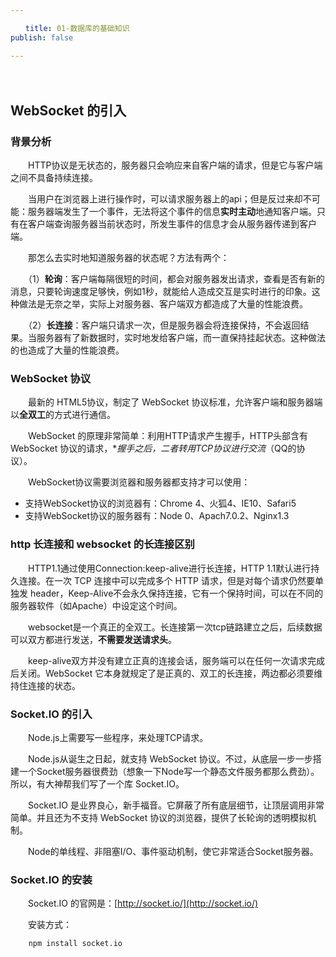 ```yaml
---

　　title: 01-数据库的基础知识
publish: false

---
```


　　<ArticleTopAd></ArticleTopAd>

## WebSocket 的引入

### 背景分析

　　HTTP协议是无状态的，服务器只会响应来自客户端的请求，但是它与客户端之间不具备持续连接。

　　当用户在浏览器上进行操作时，可以请求服务器上的api；但是反过来却不可能：服务器端发生了一个事件，无法将这个事件的信息**实时主动**地通知客户端。只有在客户端查询服务器当前状态时，所发生事件的信息才会从服务器传递到客户端。

　　那怎么去实时地知道服务器的状态呢？方法有两个：

　　（1）**轮询**：客户端每隔很短的时间，都会对服务器发出请求，查看是否有新的消息，只要轮询速度足够快，例如1秒，就能给人造成交互是实时进行的印象。这种做法是无奈之举，实际上对服务器、客户端双方都造成了大量的性能浪费。

　　（2）**长连接**：客户端只请求一次，但是服务器会将连接保持，不会返回结果。当服务器有了新数据时，实时地发给客户端，而一直保持挂起状态。这种做法的也造成了大量的性能浪费。

### WebSocket 协议

　　最新的 HTML5协议，制定了 WebSocket 协议标准，允许客户端和服务器端以**全双工**的方式进行通信。

　　WebSocket 的原理非常简单：利用HTTP请求产生握手，HTTP头部含有 WebSocket 协议的请求，**握手之后，二者转用TCP协议进行交流*（QQ的协议）。

　　WebSocket协议需要浏览器和服务器都支持才可以使用：

- 支持WebSocket协议的浏览器有：Chrome 4、火狐4、IE10、Safari5
- 支持WebSocket协议的服务器有：Node 0、Apach7.0.2、Nginx1.3

### http 长连接和 websocket 的长连接区别

　　HTTP1.1通过使用Connection:keep-alive进行长连接，HTTP 1.1默认进行持久连接。在一次 TCP 连接中可以完成多个 HTTP 请求，但是对每个请求仍然要单独发 header，Keep-Alive不会永久保持连接，它有一个保持时间，可以在不同的服务器软件（如Apache）中设定这个时间。

　　websocket是一个真正的全双工。长连接第一次tcp链路建立之后，后续数据可以双方都进行发送，**不需要发送请求头**。

　　keep-alive双方并没有建立正真的连接会话，服务端可以在任何一次请求完成后关闭。WebSocket 它本身就规定了是正真的、双工的长连接，两边都必须要维持住连接的状态。

### Socket.IO 的引入

　　Node.js上需要写一些程序，来处理TCP请求。

　　Node.js从诞生之日起，就支持 WebSocket 协议。不过，从底层一步一步搭建一个Socket服务器很费劲（想象一下Node写一个静态文件服务都那么费劲）。所以，有大神帮我们写了一个库 Socket.IO。

　　Socket.IO 是业界良心，新手福音。它屏蔽了所有底层细节，让顶层调用非常简单。并且还为不支持 WebSocket 协议的浏览器，提供了长轮询的透明模拟机制。

　　Node的单线程、非阻塞I/O、事件驱动机制，使它非常适合Socket服务器。

### Socket.IO 的安装

　　Socket.IO 的官网是：[http://socket.io/](http://socket.io/)

　　安装方式：

```
	npm install socket.io
```
